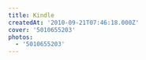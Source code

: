 ```yaml
---
title: Kindle
createdAt: '2010-09-21T07:46:18.000Z'
cover: '5010655203'
photos:
  - '5010655203'
---
```


